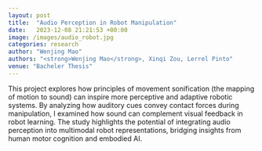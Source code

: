 ```yaml
---
layout: post
title:  "Audio Perception in Robot Manipulation"
date:   2023-12-08 21:21:53 +00:00
image: /images/audio_robot.jpg
categories: research
author: "Wenjing Mao"
authors: "<strong>Wenjing Mao</strong>, Xinqi Zou, Lerrel Pinto"
venue: "Bacheler Thesis"
---
```

This project explores how principles of movement sonification (the mapping of motion to sound) can inspire more perceptive and adaptive robotic systems. By analyzing how auditory cues convey contact forces during manipulation, I examined how sound can complement visual feedback in robot learning. The study highlights the potential of integrating audio perception into multimodal robot representations, bridging insights from human motor cognition and embodied AI.